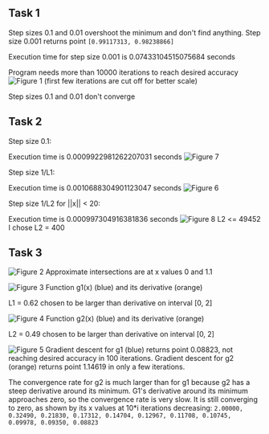 ## Task 1

Step sizes 0.1 and 0.01 overshoot the minimum and don't find anything.
Step size 0.001 returns point `[0.99117313, 0.98238866]`

Execution time for step size 0.001 is 0.07433104515075684 seconds

Program needs more than 10000 iterations to reach desired accuracy
![Figure 1](Figure_1.png)
(first few iterations are cut off for better scale)

Step sizes 0.1 and 0.01 don't converge

## Task 2

Step size 0.1:

Execution time is 0.0009922981262207031 seconds
![Figure 7](Figure_7.png)

Step size 1/L1:

Execution time is 0.0010688304901123047 seconds
![Figure 6](Figure_6.png)

Step size 1/L2 for ||x|| < 20:

Execution time is 0.000997304916381836 seconds
![Figure 8](Figure_8.png)
L2 <= 49452
I chose L2 = 400

## Task 3

![Figure 2](Figure_2.png)
Approximate intersections are at x values 0 and 1.1

![Figure 3](Figure_3.png)
Function g1(x) (blue) and its derivative (orange)

L1 = 0.62 chosen to be larger than derivative on interval [0, 2]

![Figure 4](Figure_4.png)
Function g2(x) (blue) and its derivative (orange)

L2 = 0.49 chosen to be larger than derivative on interval [0, 2]

![Figure 5](Figure_5.png)
Gradient descent for g1 (blue) returns point 0.08823, not reaching desired accuracy in 100 iterations.
Gradient descent for g2 (orange) returns point 1.14619 in only a few iterations.

The convergence rate for g2 is much larger than for g1 because g2 has a steep derivative around its minimum. 
G1's derivative around its minimum approaches zero, so the convergence rate is very slow.
It is still converging to zero, as shown by its x values at 10*i iterations decreasing:
`2.00000,
0.32490,
0.21830,
0.17312,
0.14704,
0.12967,
0.11708,
0.10745,
0.09978,
0.09350,
0.08823`


